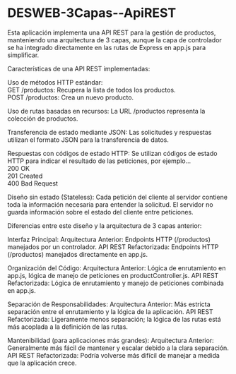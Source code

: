 # DESWEB-3Capas--ApiREST
Esta aplicación implementa una API REST para la gestión de productos, manteniendo una arquitectura de 3 capas, aunque la capa de controlador se ha integrado directamente en las rutas de Express en app.js para simplificar.

Características de una API REST implementadas:

Uso de métodos HTTP estándar:  
GET /productos: Recupera la lista de todos los productos.  
POST /productos: Crea un nuevo producto.  

Uso de rutas basadas en recursos: La URL /productos representa la colección de productos. 

Transferencia de estado mediante JSON: Las solicitudes y respuestas utilizan el formato JSON para la transferencia de datos.  

Respuestas con códigos de estado HTTP: Se utilizan códigos de estado HTTP para indicar el resultado de las peticiones, por ejemplo...  
200 OK  
201 Created  
400 Bad Request  

Diseño sin estado (Stateless): Cada petición del cliente al servidor contiene toda la información necesaria para entender la solicitud. El servidor no guarda información sobre el estado del cliente entre peticiones.

Diferencias entre este diseño y la arquitectura de 3 capas anterior:

Interfaz Principal:
Arquitectura Anterior: Endpoints HTTP (/productos) manejados por un controlador.
API REST Refactorizada: Endpoints HTTP (/productos) manejados directamente en app.js.  

Organización del Código:
Arquitectura Anterior: Lógica de enrutamiento en app.js, lógica de manejo de peticiones en productController.js.
API REST Refactorizada: Lógica de enrutamiento y manejo de peticiones combinada en app.js.  

Separación de Responsabilidades:
Arquitectura Anterior: Más estricta separación entre el enrutamiento y la lógica de la aplicación.
API REST Refactorizada: Ligeramente menos separación; la lógica de las rutas está más acoplada a la definición de las rutas.  

Mantenibilidad (para aplicaciones más grandes):
Arquitectura Anterior: Generalmente más fácil de mantener y escalar debido a la clara separación.
API REST Refactorizada: Podría volverse más difícil de manejar a medida que la aplicación crece.
